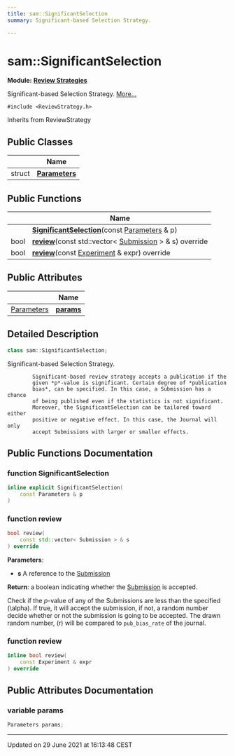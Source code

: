 ```yaml
---
title: sam::SignificantSelection
summary: Significant-based Selection Strategy. 

---
```


# sam::SignificantSelection

**Module:** **[Review Strategies](/doxygen/Modules/group___review_strategies/)**



Significant-based Selection Strategy.  [More...](#detailed-description)


`#include <ReviewStrategy.h>`

Inherits from ReviewStrategy

## Public Classes

|                | Name           |
| -------------- | -------------- |
| struct | **[Parameters](/doxygen/Classes/structsam_1_1_significant_selection_1_1_parameters/)**  |

## Public Functions

|                | Name           |
| -------------- | -------------- |
| | **[SignificantSelection](/doxygen/Classes/classsam_1_1_significant_selection/#function-significantselection)**(const [Parameters](/doxygen/Classes/structsam_1_1_significant_selection_1_1_parameters/) & p) |
| bool | **[review](/doxygen/Classes/classsam_1_1_significant_selection/#function-review)**(const std::vector< [Submission](/doxygen/Classes/classsam_1_1_submission/) > & s) override |
| bool | **[review](/doxygen/Classes/classsam_1_1_significant_selection/#function-review)**(const [Experiment](/doxygen/Classes/classsam_1_1_experiment/) & expr) override |

## Public Attributes

|                | Name           |
| -------------- | -------------- |
| [Parameters](/doxygen/Classes/structsam_1_1_significant_selection_1_1_parameters/) | **[params](/doxygen/Classes/classsam_1_1_significant_selection/#variable-params)**  |

## Detailed Description

```cpp
class sam::SignificantSelection;
```

Significant-based Selection Strategy. 



```
        Significant-based review strategy accepts a publication if the
        given *p*-value is significant. Certain degree of *publication
        bias*, can be specified. In this case, a Submission has a chance
        of being published even if the statistics is not significant.
        Moreover, the SignificantSelection can be tailored toward either
        positive or negative effect. In this case, the Journal will only
        accept Submissions with larger or smaller effects.
```

## Public Functions Documentation

### function SignificantSelection

```cpp
inline explicit SignificantSelection(
    const Parameters & p
)
```


### function review

```cpp
bool review(
    const std::vector< Submission > & s
) override
```


**Parameters**: 

  * **s** A reference to the [Submission](/doxygen/Classes/classsam_1_1_submission/)


**Return**: a boolean indicating whether the [Submission](/doxygen/Classes/classsam_1_1_submission/) is accepted. 

Check if the _p_-value of any of the Submissions are less than the specified \(\alpha\). If true, it will accept the submission, if not, a random number decide whether or not the submission is going to be accepted. The drawn random number, \(r\) will be compared to `pub_bias_rate` of the journal.


### function review

```cpp
inline bool review(
    const Experiment & expr
) override
```


## Public Attributes Documentation

### variable params

```cpp
Parameters params;
```


-------------------------------

Updated on 29 June 2021 at 16:13:48 CEST